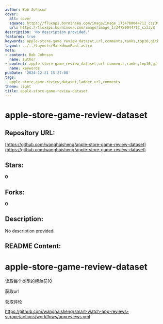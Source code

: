 ```yaml
---
author: Bob Johnson
cover:
  alt: cover
  square: https://fluxapi.borninsea.com/image/image_1734780044712_czz3v8
  url: https://fluxapi.borninsea.com/image/image_1734780044712_czz3v8
description: 'No description provided.'
featured: true
keywords: apple-store-game_review_dataset,url,comments,ranks,top10,github,smart_watch_app Reviews_scrape
layout: ../../layouts/MarkdownPost.astro
meta:
- content: Bob Johnson
  name: author
- content: apple-store-game_review_dataset,url,comments,ranks,top10,github,smart_watch_app Reviews_scrape
  name: keywords
pubDate: '2024-12-21 15:27:08'
tags:
- apple-store,game-review,dataset,ladder,url,comments
theme: light
title: apple-store-game-review-dataset
---
```


# apple-store-game-review-dataset

## Repository URL: 
[https://github.com/wanghaisheng/apple-store-game-review-dataset](https://github.com/wanghaisheng/apple-store-game-review-dataset)

## Stars: 
**0**

## Forks: 
**0**

## Description: 
No description provided.

## README Content: 
# apple-store-game-review-dataset

读取每个类型的榜单前10

获取url

获取评论

https://github.com/wanghaisheng/smart-watch-app-reviews-scrape/actions/workflows/appreviews.yml

